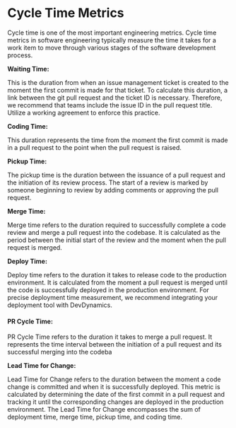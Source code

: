 # Cycle Time Metrics

Cycle time is one of the most important engineering metrics. Cycle time metrics in software engineering typically measure the time it takes for a work item to move through various stages of the software development process.

**Waiting Time:**

This is the duration from when an issue management ticket is created to the moment the first commit is made for that ticket. To calculate this duration, a link between the git pull request and the ticket ID is necessary. Therefore, we recommend that teams include the issue ID in the pull request title. Utilize a working agreement to enforce this practice.

**Coding Time:**

This duration represents the time from the moment the first commit is made in a pull request to the point when the pull request is raised.

**Pickup Time:**

The pickup time is the duration between the issuance of a pull request and the initiation of its review process. The start of a review is marked by someone beginning to review by adding comments or approving the pull request.

**Merge Time:**

Merge time refers to the duration required to successfully complete a code review and merge a pull request into the codebase. It is calculated as the period between the initial start of the review and the moment when the pull request is merged.

**Deploy Time:**

Deploy time refers to the duration it takes to release code to the production environment. It is calculated from the moment a pull request is merged until the code is successfully deployed in the production environment. For precise deployment time measurement, we recommend integrating your deployment tool with DevDynamics.

#### PR Cycle Time:

PR Cycle Time refers to the duration it takes to merge a pull request. It represents the time interval between the initiation of a pull request and its successful merging into the codeba

**Lead Time for Change:**

Lead Time for Change refers to the duration between the moment a code change is committed and when it is successfully deployed. This metric is calculated by determining the date of the first commit in a pull request and tracking it until the corresponding changes are deployed in the production environment. The Lead Time for Change encompasses the sum of deployment time, merge time, pickup time, and coding time.
